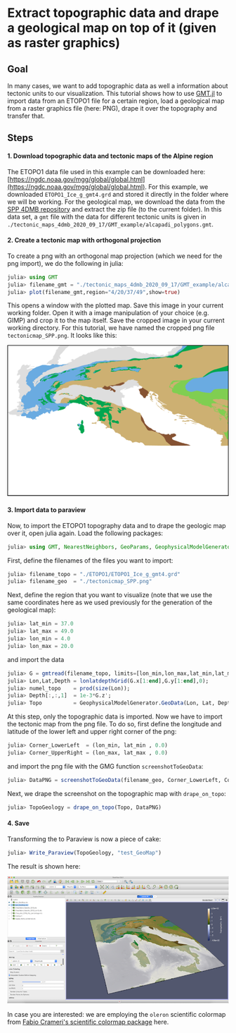 # Extract topographic data and drape a geological map on top of it (given as raster graphics)

## Goal

In many cases, we want to add topographic data as well a information about tectonic units to our visualization. This tutorial shows how to use [GMT.jl](https://github.com/GenericMappingTools/GMT.jl) to import data from an ETOPO1 file for a certain region, load a geological map from a raster graphics file (here: PNG), drape it over the topography and transfer that.

## Steps

#### 1. Download topographic data and tectonic maps of the Alpine region
The ETOPO1 data file used in this example can be downloaded here:  
[https://ngdc.noaa.gov/mgg/global/global.html](https://ngdc.noaa.gov/mgg/global/global.html). For this example, we downloaded `ETOPO1_Ice_g_gmt4.grd` and stored it directly in the folder where we will be working. For the geological map, we download the data from the [SPP 4DMB repository](http://www.spp-mountainbuilding.de/data/Maps.zip) and extract the zip file (to the current folder). In this data set, a `gmt` file with the data for different tectonic units is given in `./tectonic_maps_4dmb_2020_09_17/GMT_example/alcapadi_polygons.gmt`. 

#### 2. Create a tectonic map with orthogonal projection 
To create a png with an orthogonal map projection (which we need for the png import), we do the following in julia:  
```julia
julia> using GMT
julia> filename_gmt = "./tectonic_maps_4dmb_2020_09_17/GMT_example/alcapadi_polygons.gmt"
julia> plot(filename_gmt,region="4/20/37/49",show=true)
```
This opens a window with the plotted map. Save this image in your current working folder. Open it with a image manipulation of your choice (e.g. GIMP) and crop it to the map itself. Save the cropped image in your current working directory. For this tutorial, we have named the cropped png file `tectonicmap_SPP.png`. It looks like this:

![Tutorial_GMT_topography_GeologicalMap_PNG](../assets/img/Tutorial_GMT_topography_GeologicalMap_PNG.png)

#### 3. Import data to paraview  
Now, to import the ETOPO1 topography data and to drape the geologic map over it, open julia again. Load the following packages:
```julia
julia> using GMT, NearestNeighbors, GeoParams, GeophysicalModelGenerator
```
First, define the filenames of the files you want to import:  
```julia
julia> filename_topo = "./ETOPO1/ETOPO1_Ice_g_gmt4.grd" 
julia> filename_geo  = "./tectonicmap_SPP.png"
```
Next, define the region that you want to visualize (note that we use the same coordinates here as we used previously for the generation of the geological map):  
```julia
julia> lat_min = 37.0
julia> lat_max = 49.0
julia> lon_min = 4.0
julia> lon_max = 20.0
```
and import the data
```julia
julia> G = gmtread(filename_topo, limits=[lon_min,lon_max,lat_min,lat_max], grid=true);
julia> Lon,Lat,Depth = lonlatdepthGrid(G.x[1:end],G.y[1:end],0);
julia> numel_topo    = prod(size(Lon));
julia> Depth[:,:,1]  = 1e-3*G.z';
julia> Topo          = GeophysicalModelGenerator.GeoData(Lon, Lat, Depth, (Topography=Depth*km,))
```
At this step, only the topographic data is imported. Now we have to import the tectonic map from the png file. To do so, first define the longitude and latitude of the lower left and upper right corner of the png:
```julia
julia> Corner_LowerLeft  = (lon_min, lat_min , 0.0)
julia> Corner_UpperRight = (lon_max, lat_max , 0.0)
```
and import the png file with the GMG function `screenshotToGeoData`:  

```julia
julia> DataPNG = screenshotToGeoData(filename_geo, Corner_LowerLeft, Corner_UpperRight)
```

Next, we drape the screenshot on the topographic map with `drape_on_topo`:
```julia
julia> TopoGeology = drape_on_topo(Topo, DataPNG)
```

#### 4. Save

Transforming the to Paraview is now a piece of cake:

```julia
julia> Write_Paraview(TopoGeology, "test_GeoMap")
```
The result is shown here:

![Tutorial_GMT_topography_GeologicalMap](../assets/img/Tutorial_GMT_topography_GeologicalMap.png)

In case you are interested: we are employing the `oleron` scientific colormap from [Fabio Crameri's scientific colormap package](https://www.fabiocrameri.ch/colourmaps/) here.